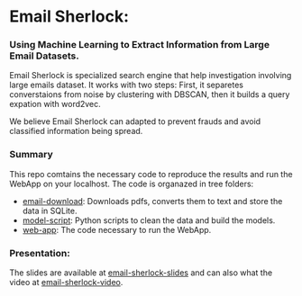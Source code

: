 # Email Sherlock:
### Using Machine Learning to Extract Information from Large Email Datasets.

Email Sherlock is specialized search engine that help investigation involving large emails dataset. It works with two steps:  First, it separetes converstaions from noise by clustering with DBSCAN, then it builds a query expation with word2vec.

We believe Email Sherlock can adapted to prevent frauds and avoid classified information being spread.


### Summary
This repo comtains the necessary code to reproduce the results and run the WebApp on your localhost.
The code is organazed in tree folders:

- [email-download](email-download/README.md): Downloads pdfs, converts them to text and store the data in SQLite.
- [model-script](model-script/README.md): Python scripts to clean the data and build the models.
- [web-app](web-app/README.md): The code necessary to run the WebApp.


### Presentation:
The slides are available at [email-sherlock-slides](http://www.slideshare.net/gondinjose/email-sherlock)
and can also what the video at [email-sherlock-video](https://youtu.be/aibXSdmqaY8).




